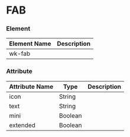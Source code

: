 # FAB

### Element
Element Name | Description
--- | --- 
wk-fab | 

### Attribute
Attribute Name | Type | Description
--- | --- | ---
icon | String |
text | String |
mini | Boolean |
extended | Boolean |
